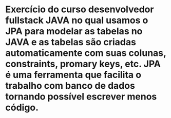 # Exercício do curso desenvolvedor fullstack JAVA no qual usamos o JPA para modelar as tabelas no JAVA e as tabelas são criadas automaticamente com suas colunas, constraints, promary keys, etc. JPA é uma ferramenta que facilita o trabalho com banco de dados tornando possível escrever menos código.
